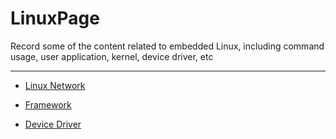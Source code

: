 # LinuxPage
Record some of the content related to embedded Linux, including command usage, user application, kernel, device driver, etc

------------------------------------------------------------------------------------------------------------------------------

- [Linux Network](https://github.com/awokezhou/LinuxPage/blob/master/Network/README.md)

- [Framework](https://github.com/awokezhou/LinuxPage/blob/master/Network/README.md)

- [Device Driver](https://github.com/awokezhou/LinuxPage/blob/master/Network/README.md)
